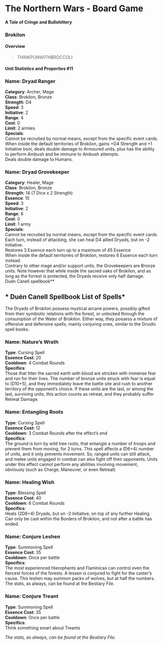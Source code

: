The Northern Wars - Board Game
==============================

**A Tale of Cringe and Bullshittery**

### Brokilon

#### Overview

>   THINKPUNWITHBROCCOLI

#### Unit Statistics and Properties \#11

### Name: Dryad Ranger

**Category**: Archer, Mage  
**Class**: Brokilon, Bronze  
**Strength**: D4  
**Speed**: 3  
**Initiative**: 2  
**Range**: 4  
**Cost**: 0  
**Limit**: 2 armies  
**Specials**:  
Cannot be recruited by normal means, except from the specific event cards.  
When inside the default territories of Brokilon, gains +D4 Strength and +1
Initiative boni, deals double damage to Armoured units, plus has the ability to
perform Ambush and be immune to Ambush attempts.  
Deals double damage to Humans.

### Name: Dryad Grovekeeper

**Category**: Healer, Mage  
**Class**: Brokilon, Bronze  
**Strength**: 14 (7 Dice x 2 Strength)  
**Essence**: 15  
**Speed**: 3  
**Initiative**: 2  
**Range**: 6  
**Cost**: 0  
**Limit**: 1 army  
**Specials**:  
Cannot be recruited by normal means, except from the specific event cards.  
Each turn, instead of attacking, she can heal D4 allied Dryads, but on -2
Initiative.  
Restores 3 Essence each turn up to a maximum of 45 Essence  
When inside the default territories of Brokilon, restores 6 Essence each turn
instead.  
Contrary to other mage and/or support units, the Grovekeepers are Bronze units.
Note however that while inside the sacred oaks of Brokilon, and as long as the
forrest is protected, the Dryads receive only half damage.  
Duén Canell spellbook\*\*

\* Duén Canell Spellbook List of Spells\*
-----------------------------------------

The Dryads of Brokilon possess mystical arcane powers, possibly gifted from
their symbiotic relations with the forest, or unlocked through the consumption
of the Water of Brokilon. Either way, they possess a mixture of offensive and
defensive spells, mainly conjuring ones, similar to the Druidic spell books.

### Name: Nature’s Wrath

**Type**: Cursing Spell  
**Essence Cost**: 20  
**Cooldown**: 4 Combat Rounds  
**Specifics**:  
Those that litter the sacred earth with blood are stricken with immense fear and
run for their lives. The number of bronze units struck with fear is equal to
(D10+5), and they immediately leave the battle site and rush to another
territory of the opponent’s choice. If these units are the last, or among the
last, surviving units, this action counts as retreat, and they probably suffer
Retreat Damage.

### Name: Entangling Roots

**Type**: Cursing Spell  
**Essence Cost**: 12  
**Cooldown**: 3 Combat Rounds after the effect’s end  
**Specifics**:  
The ground is torn by wild tree roots, that entangle a number of troops and
prevent them from moving, for 2 turns. This spell affects a (D6+4) number of
units, and it only prevents movement. So, ranged units can still attack, and
melee units engaged in combat can also fight off their opponents. Units under
this effect cannot perform any abilities involving movement, obviously (such as
Charge, Maneuver, or even Retreat)

### Name: Healing Wish

**Type**: Blessing Spell  
**Essence Cost**: 40  
**Cooldown**: 6 Combat Rounds  
**Specifics**:  
Heals (2D8+4) Dryads, but on -2 Initiative, on top of any further Healing. Can
only be cast within the Borders of Brokilon, and not after a battle has ended.

### Name: Conjure Leshen

**Type**: Summoning Spell  
**Essence Cost**: 35  
**Cooldown**: Once per battle  
**Specifics**:  
The most experienced Hierophants and Flaminicas can control even the fiercest
forces of the forests. A lessen is conjured to fight for the caster’s cause.
This leshen may summon packs of wolves, but at half the numbers.  
The stats, as always, can be found at the Bestiary File.

### Name: Conjure Treant

**Type**: Summoning Spell  
**Essence Cost**: 35  
**Cooldown**: Once per battle  
**Specifics**:  
Think something smart about Treants

_The stats, as always, can be found at the Bestiary File._
